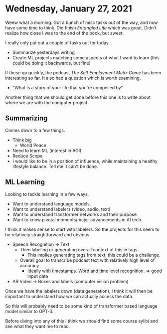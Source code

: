# Wednesday, January 27, 2021

Weew what a morning. Got a bunch of misc tasks out of the way, and now have some time to think.
Did finish *Entangled Life* which was great. Didn't realize how close I was to the end of the book, but sweet. 

I really only put out a couple of tasks out for today.

* Summarize yesterdays writing
* Create ML projects matching some aspects of what I want to learn (this could be doing it backwards, but fine) 

If these go quickly, the podcast *The Self Employment Meta-Game* has been interesting so far.
It also had a question which is worth examining. 

* "What is a story of your life that you're compelled by"

Another thing that we should get done before this one is to write about where we are with the computer project.

## Summarizing

Comes down to a few things. 

* Think big
  * World Peace
* Need to learn ML (interest in AGI)
* Reduce Scope
* I would like to be in a position of influence, while maintaining a healthy lifestyle balance. Tell me it can't be done. 

## ML Learning

Looking to tackle learning in a few ways.

* Want to understand language models.
* Want to understand labelers (video, audio, text)
* Want to understand transformer networks and their purpose
* Want to know pivotal moments/major advancements in AI tech

I think it makes sense to start with labelers.
So the projects for this seem to be relatively straightforward and obvious

* Speech Recognition -> Text
  * Then labeling or generating overall context of this in tags
    * This implies generating tags from text, this could be a challenge.
  * Overall goal to transcribe podcast text with relatively high level of accuracy
    * Ideally with timestamps. Word and time level recognition. => good input data
* AR Video -> Boxes and labels (computer vision problem)

Once we have the labelers down (data generation), I think it will then 
be important to understand how we can actually access the data.

So this will probably need to be some kind of transformer based language 
model similar to GPT-3. 

Before diving into any of this I think we should find some course sylibi and
see what they want me to read.